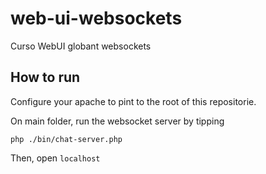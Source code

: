# web-ui-websockets
Curso WebUI globant websockets

## How to run

Configure your apache to pint to the root of this repositorie.

On main folder, run the websocket server by tipping

```
php ./bin/chat-server.php
```

Then, open ```localhost```
